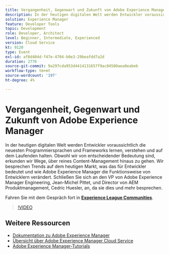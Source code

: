 ```yaml
---
title: Vergangenheit, Gegenwart und Zukunft von Adobe Experience Manager
description: In der heutigen digitalen Welt werden Entwickler voraussichtlich die neuesten Programmiersprachen und Frameworks lernen, verstehen und auf dem Laufenden halten. Obwohl wir von entscheidender Bedeutung sind, erkunden wir Wege, über reines Content-Management hinaus zu gehen. Wir besprechen Trends auf dem heutigen Markt, was das für Entwickler bedeutet und wie Adobe Experience Manager die Funktionsweise von Entwicklern verändert. Schließen Sie sich an den VP von Adobe Experience Manager Engineering, Jean-Michel Pittet, und Director von AEM Produktmanagement, Cedric Huesler, an, da sie dies und mehr besprechen.
solution: Experience Manager
feature: Developer Tools
topic: Development
role: Developer, Architect
level: Beginner, Intermediate, Experienced
version: Cloud Service
kt: 9120
type: Event
exl-id: af8d404d-f47e-4704-b0e3-29beafdd7a2d
duration: 2776
source-git-commit: 9a297cda953d4414131657f9ac84580aea0eabeb
workflow-type: tm+mt
source-wordcount: '197'
ht-degree: 4%

---
```


# Vergangenheit, Gegenwart und Zukunft von Adobe Experience Manager

In der heutigen digitalen Welt werden Entwickler voraussichtlich die neuesten Programmiersprachen und Frameworks lernen, verstehen und auf dem Laufenden halten. Obwohl wir von entscheidender Bedeutung sind, erkunden wir Wege, über reines Content-Management hinaus zu gehen. Wir besprechen Trends auf dem heutigen Markt, was das für Entwickler bedeutet und wie Adobe Experience Manager die Funktionsweise von Entwicklern verändert. Schließen Sie sich an den VP von Adobe Experience Manager Engineering, Jean-Michel Pittet, und Director von AEM Produktmanagement, Cedric Huesler, an, da sie dies und mehr besprechen.

Fahren Sie mit dem Gespräch fort in **[Experience League Communities](https://adobe.ly/2WrPvNj)**.

>[!VIDEO](https://video.tv.adobe.com/v/337528/?quality=12&learn=on&hidetitle=true)

## Weitere Ressourcen

- [Dokumentation zu Adobe Experience Manager](https://experienceleague.adobe.com/docs/experience-manager-cloud-service.html?lang=de)
- [Übersicht über Adobe Experience Manager Cloud Service](https://experienceleague.adobe.com/docs/experience-manager-cloud-service/overview/home.html?lang=de)
- [Adobe Experience Manager-Tutorials](https://experienceleague.adobe.com/docs/experience-manager-tutorials.html?lang=de)
